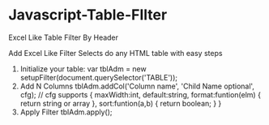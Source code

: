 # Javascript-Table-FIlter
Excel Like Table Filter By Header 

Add Excel Like Filter Selects do any HTML table with easy steps
1. Initialize your table: 
var tblAdm = new setupFilter(document.querySelector('TABLE'));
2. Add N Columns
tblAdm.addCol('Column name', 'Child Name optional', cfg); // cfg supports { maxWidth:int, default:string, format:funtion(elm) { return string or array }, sort:funtion(a,b) { return boolean; } }
3. Apply Filter
tblAdm.apply();
